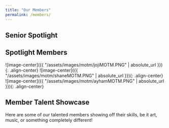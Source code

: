 ```yaml
---
title: "Our Members"
permalink: /members/
---
```


## Senior Spotlight






## Spotlight Members
![image-center]({{ "/assets/images/motm/jojiMOTM.PNG" | absolute_url }}){: .align-center}
![image-center]({{ "/assets/images/motm/shaneMOTM.PNG" | absolute_url }}){: .align-center}
![image-center]({{ "/assets/images/motm/ayhamMOTM.PNG" | absolute_url }}){: .align-center}



## Member Talent Showcase

Here are some of our talented members showing off their skills, be it art, music, or something completely different!

<!-- here, use YouTube embeds and whatnot -->
